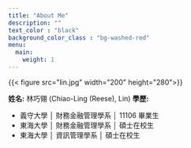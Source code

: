 ```yaml
---
title: "About Me"
description: ""
text_color : "black"
background_color_class : "bg-washed-red"
menu:
  main:
    weight: 1
---
```

{{< figure src="lin.jpg"  width="200" height="280">}}

**姓名:** 林巧翎 (Chiao-Ling (Reese), Lin)
**學歷:**
- 義守大學 │ 財務金融管理學系 │ 11106 畢業生
- 東海大學 │ 財務金融管理學系 │ 碩士在校生
- 東海大學 │ 資訊管理學系 │ 碩士在校生

